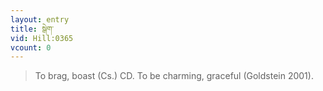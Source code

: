 ```yaml
---
layout: entry
title: སྒེག་
vid: Hill:0365
vcount: 0
---
```

> To brag, boast (Cs\.) CD\. To be charming, graceful (Goldstein 2001)\.

